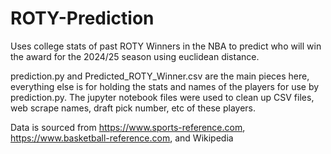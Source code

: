 # ROTY-Prediction
Uses college stats of past ROTY Winners in the NBA to predict who will win the award for the 2024/25 season using euclidean distance.


prediction.py and Predicted_ROTY_Winner.csv are the main pieces here, everything else is for holding the stats and names of the players for use by prediction.py. The jupyter notebook files were used to clean up CSV files, web scrape names, draft pick number, etc of these players.

Data is sourced from https://www.sports-reference.com, https://www.basketball-reference.com, and Wikipedia
